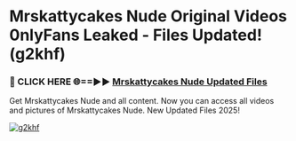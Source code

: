 # Mrskattycakes Nude Original Videos 0nlyFans Leaked - Files Updated! (g2khf)

<h3>🔴 CLICK HERE 🌐==►► <a href="https://tinyurl.com/5h6xmrr3" rel="nofollow">Mrskattycakes Nude Updated Files</a></h3>

Get Mrskattycakes Nude and all content. Now you can access all videos and pictures of Mrskattycakes Nude. New Updated Files 2025!

[![g2khf](https://i.imgur.com/KVD873Z.gif)](https://tinyurl.com/5h6xmrr3)
